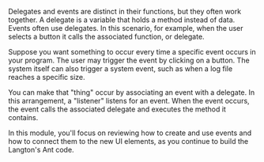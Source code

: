 Delegates and events are distinct in their functions, but they often work together. A delegate is a variable that holds a method instead of data. Events often use delegates. In this scenario, for example, when the user selects a button it calls the associated function, or delegate.

Suppose you want something to occur every time a specific event occurs in your program. The user may trigger the event by clicking on a button. The system itself can also trigger a system event, such as when a log file reaches a specific size.

You can make that "thing" occur by associating an event with a delegate. In this arrangement, a "listener" listens for an event. When the event occurs, the event calls the associated delegate and executes the method it contains.

In this module, you'll focus on reviewing how to create and use events and how to connect them to the new UI elements, as you continue to build the Langton's Ant code.